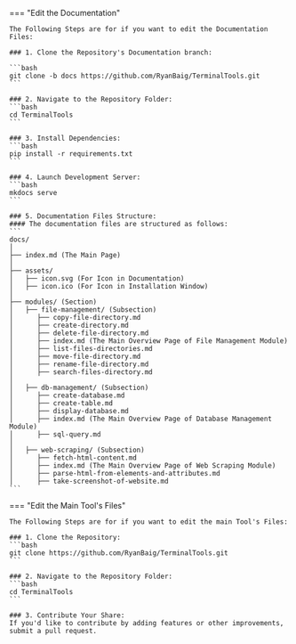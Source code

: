 === "Edit the Documentation"

    The Following Steps are for if you want to edit the Documentation Files:

    ### 1. Clone the Repository's Documentation branch:
    
    ```bash
    git clone -b docs https://github.com/RyanBaig/TerminalTools.git
    ```

    ### 2. Navigate to the Repository Folder:
    ```bash
    cd TerminalTools
    ```

    ### 3. Install Dependencies:
    ```bash
    pip install -r requirements.txt
    ```

    ### 4. Launch Development Server:
    ```bash
    mkdocs serve
    ```

    ### 5. Documentation Files Structure:
    #### The documentation files are structured as follows:
    ```
    docs/
    │
    ├── index.md (The Main Page)
    │
    ├── assets/
    │   ├── icon.svg (For Icon in Documentation)
    │   ├── icon.ico (For Icon in Installation Window)
    │
    ├── modules/ (Section)
    │   ├── file-management/ (Subsection)
    │      ├── copy-file-directory.md 
    │      ├── create-directory.md
    │      ├── delete-file-directory.md
    │      ├── index.md (The Main Overview Page of File Management Module)
    │      ├── list-files-directories.md
    │      ├── move-file-directory.md
    │      ├── rename-file-directory.md
    │      ├── search-files-directory.md
    │
    │   ├── db-management/ (Subsection)
    │      ├── create-database.md
    │      ├── create-table.md
    │      ├── display-database.md
    │      ├── index.md (The Main Overview Page of Database Management Module)
    │      ├── sql-query.md
    │
    │   ├── web-scraping/ (Subsection)
    │      ├── fetch-html-content.md
    │      ├── index.md (The Main Overview Page of Web Scraping Module)
    │      ├── parse-html-from-elements-and-attributes.md
    │      ├── take-screenshot-of-website.md
    ```

=== "Edit the Main Tool's Files"

    The Following Steps are for if you want to edit the main Tool's Files:

    ### 1. Clone the Repository:
    ```bash
    git clone https://github.com/RyanBaig/TerminalTools.git
    ```

    ### 2. Navigate to the Repository Folder:
    ```bash
    cd TerminalTools
    ```

    ### 3. Contribute Your Share:
    If you'd like to contribute by adding features or other improvements, submit a pull request.